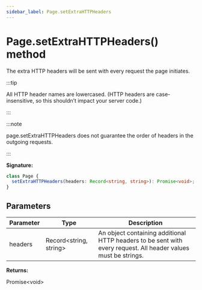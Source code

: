 ```yaml
---
sidebar_label: Page.setExtraHTTPHeaders
---
```


# Page.setExtraHTTPHeaders() method

The extra HTTP headers will be sent with every request the page initiates.

:::tip

All HTTP header names are lowercased. (HTTP headers are case-insensitive, so
this shouldn’t impact your server code.)

:::

:::note

page.setExtraHTTPHeaders does not guarantee the order of headers in the outgoing
requests.

:::

**Signature:**

```typescript
class Page {
  setExtraHTTPHeaders(headers: Record<string, string>): Promise<void>;
}
```

## Parameters

| Parameter | Type                         | Description                                                                                                    |
| --------- | ---------------------------- | -------------------------------------------------------------------------------------------------------------- |
| headers   | Record&lt;string, string&gt; | An object containing additional HTTP headers to be sent with every request. All header values must be strings. |

**Returns:**

Promise&lt;void&gt;
